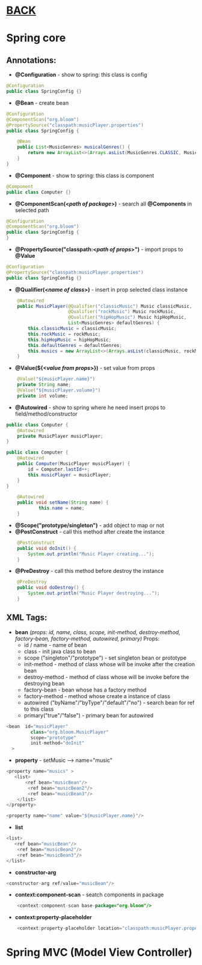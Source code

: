 # [BACK](https://github.com/bonnysid/lessons-branches/tree/main)
# Spring core

## Annotations:
- **@Configuration** - show to spring: this class is config
```java
@Configuration
public class SpringConfig {}
```
- **@Bean** - create bean
```java
@Configuration
@ComponentScan("org.bloom")
@PropertySource("classpath:musicPlayer.properties")
public class SpringConfig {

    @Bean
    public List<MusicGenres> musicalGenres() {
        return new ArrayList<>(Arrays.asList(MusicGenres.CLASSIC, MusicGenres.HIP_HOP, MusicGenres.ROCK));
    }
}
```
- **@Component** - show to spring: this class is component
```java
@Component
public class Computer {}
```
- **@ComponentScan(<_path of package_>)** - search all **@Components** in selected path
```java
@Configuration
@ComponentScan("org.bloom")
public class SpringConfig {
}
```
- **@PropertySource("classpath:<_path of props_>")** - import props to **@Value**
```java
@Configuration
@PropertySource("classpath:musicPlayer.properties")
public class SpringConfig {}
```
- **@Qualifier(<_name of class_>)** - insert in prop selected class instance
```java
    @Autowired
    public MusicPlayer(@Qualifier("classicMusic") Music classicMusic,
                       @Qualifier("rockMusic") Music rockMusic,
                       @Qualifier("hipHopMusic") Music hipHopMusic,
                       List<MusicGenres> defaultGenres) {
        this.classicMusic = classicMusic;
        this.rockMusic = rockMusic;
        this.hipHopMusic = hipHopMusic;
        this.defaultGenres = defaultGenres;
        this.musics = new ArrayList<>(Arrays.asList(classicMusic, rockMusic, hipHopMusic));
    }
```
- **@Value(${<_value from props_>})** - set value from props
```java
    @Value("${musicPlayer.name}")
    private String name;
    @Value("${musicPlayer.volume}")
    private int volume;
```
- **@Autowired** - show to spring where he need insert props to field/method/constructor
```java
public class Computer {
    @Autowired
    private MusicPlayer musicPlayer;
}
```
```java
public class Computer {
    @Autowired
    public Computer(MusicPlayer musicPlayer) {
        id = Computer.lastId++;
        this.musicPlayer = musicPlayer;
    }
}
```
```java
    @Autowired
    public void setName(String name) {
            this.name = name;
    }
```
- **@Scope("prototype/singleton")** - add object to map or not
- **@PostConstruct** - call this method after create the instance
```java
    @PostConstruct
    public void doInit() {
        System.out.println("Music Player creating...");
    }
```

- **@PreDestroy** - call this method before destroy the instance
```java
    @PreDestroy
    public void doDestroy() {
        System.out.println("Music Player destroying...");
    }
```

## XML Tags:
- **bean** _(props: id, name, class, scope, init-method, destroy-method, factory-bean, factory-method, autowired, primary)_
Props:
    - id / name - name of bean
    - class - init java class to bean
    - scope ("singleton"/"prototype") - set singleton bean or prototype
    - init-method - method of class whose will be invoke after the creation bean
    - destroy-method - method of class whose will be invoke before the destroying bean
    - factory-bean - bean whose has a factory method
    - factory-method - method whose create a instance of class
    - autowired ("byName"/"byType"/"default"/"no") - search bean for ref to this class
    - primary("true"/"false") - primary bean for autowired
```java
<bean  id="musicPlayer" 
         class="org.bloom.MusicPlayer" 
         scope="prototype" 
         init-method="doInit" 
  >
```
- **property** - setMusic --> name="music"
```java
<property name="musics" >
   <list>
       <ref bean="musicBean"/>
        <ref bean="musicBean2"/>
        <ref bean="musicBean3"/>
    </list>
</property>
```

```java
<property name="name" value="${musicPlayer.name}"/>
```
- **list**
```java
<list>
   <ref bean="musicBean"/>
    <ref bean="musicBean2"/>
    <ref bean="musicBean3"/>
</list>
```
- **constructor-arg**
```java
<constructor-arg ref/value="musicBean"/>
```
- **context:component-scan** - seatch components in package
```java
    <context:component-scan base-package="org.bloom"/>
```
- **context:property-placeholder**

```java
    <context:property-placeholder location="classpath:musicPlayer.properties"/>
```

# Spring MVC (Model View Controller)



